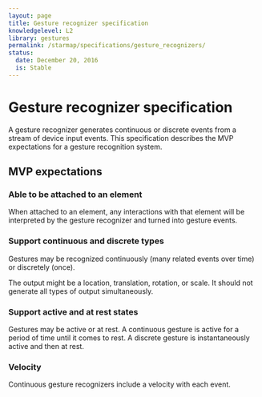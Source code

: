 ```yaml
---
layout: page
title: Gesture recognizer specification
knowledgelevel: L2
library: gestures
permalink: /starmap/specifications/gesture_recognizers/
status:
  date: December 20, 2016
  is: Stable
---
```


# Gesture recognizer specification

A gesture recognizer generates continuous or discrete events from a stream of device input events.
This specification describes the MVP expectations for a gesture recognition system.

## MVP expectations

### Able to be attached to an element

When attached to an element, any interactions with that element will be interpreted by the gesture
recognizer and turned into gesture events.

### Support continuous and discrete types

Gestures may be recognized continuously (many related events over time) or discretely (once).

The output might be a location, translation, rotation, or scale. It should not generate all types of
output simultaneously.

### Support active and at rest states

Gestures may be active or at rest. A continuous gesture is active for a period of time until it
comes to rest. A discrete gesture is instantaneously active and then at rest.

### Velocity

Continuous gesture recognizers include a velocity with each event.
